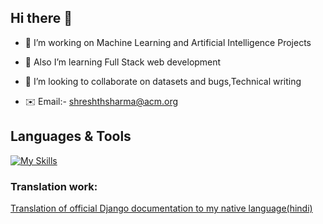 ## Hi there 👋


<!--**shreshth3142857/shreshth3142857** is a ✨ _special_ ✨ repository because its `README.md` (this file) appears on your GitHub profile.-->

- 🔭 I’m working on Machine Learning and Artificial Intelligence Projects                

- 🌱 Also I’m learning Full Stack web development                                                                  
  
- 🤝 I’m looking to collaborate on datasets and bugs,Technical writing
           
                           
- ✉️ Email:- shreshthsharma@acm.org

 ## Languages & Tools

[![My Skills](https://skillicons.dev/icons?i=js,html,css,bootstrap,figma,python,flask,c,cpp,linux,mysql,vscode,wordpress&perline=8)](https://skillicons.dev)

### Translation work:
[Translation of official Django documentation to my native language(hindi)](https://app.transifex.com/user/profile/shreshth65968/)


 



 

 



  


